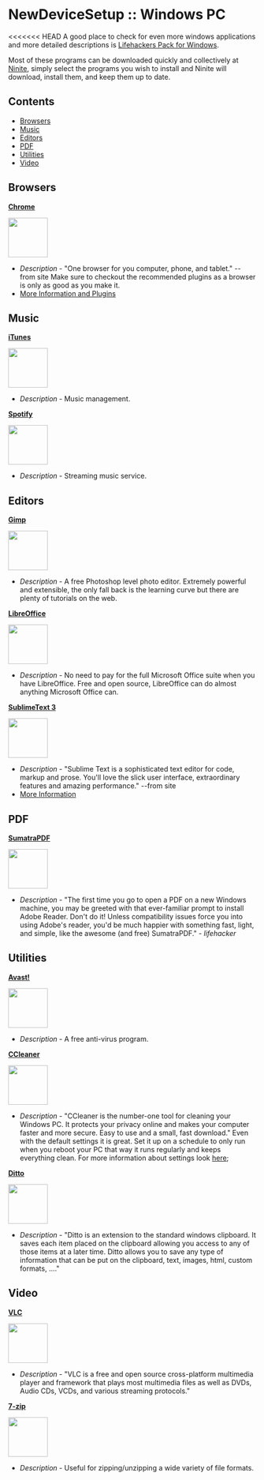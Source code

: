 NewDeviceSetup :: Windows PC
==================

<<<<<<< HEAD
A good place to check for even more windows applications and more detailed descriptions is [Lifehackers Pack for Windows](http://lifehacker.com/lifehacker-pack-for-windows-our-list-of-the-best-windo-787533613).

Most of these programs can be downloaded quickly and collectively at [Ninite](https://ninite.com/), simply select the programs you wish to install and Ninite will download, install them, and keep them up to date.

## Contents

- [Browsers](#browsers)
- [Music](#music)
- [Editors](#editors)
- [PDF](#pdf)
- [Utilities](#utilities)
- [Video](#video)


## Browsers

**[Chrome](https://www.google.com/intl/en_us/chrome/browser/)**

<img src="http://cnet1.cbsistatic.com/hub/i/2011/03/16/c7675aa8-fdba-11e2-8c7c-d4ae52e62bcc/1264abab866fd3930a8b419d21d1cff1/Chrome-logo-2011-03-16.jpg" width="80px" height="80px"/>

- *Description* - "One browser for you computer, phone, and tablet." -- from site  Make sure to checkout the recommended plugins as a browser is only as good as you make it.
- [More Information and Plugins](https://github.com/philosowaffle/NewDeviceSetup/tree/master/Mac/Chrome)

## Music

**[iTunes](https://www.apple.com/itunes/)**

<img src="http://www.technobuffalo.com/wp-content/uploads/2012/11/itunes_image2.png" width="80px" height="80px"/>

- *Description* - Music management.


**[Spotify](https://www.spotify.com/us/)**

<img src="https://lh4.ggpht.com/NjSeU8ya6h8cNL6JntWZqhlkmAHKcy0vJmxDBqF0x_y4izs6skpxg6a4TRsf3Jza7kk=w300" width="80px" height="80px"/>

- *Description* - Streaming music service.

## Editors

**[Gimp](http://www.gimp.org/)**

<img src="http://upload.wikimedia.org/wikipedia/commons/thumb/4/45/The_GIMP_icon_-_gnome.svg/200px-The_GIMP_icon_-_gnome.svg.png" width="80px" height="80px"/>

- *Description* - A free Photoshop level photo editor.  Extremely powerful and extensible, the only fall back is the learning curve but there are plenty of tutorials on the web.

**[LibreOffice](http://www.libreoffice.org/)**

<img src="http://www.libreoffice.org/themes/libreofficenew/img/logo.png" width="80px" height="80px"/>

- *Description* - No need to pay for the full Microsoft Office suite when you have LibreOffice.  Free and open source, LibreOffice can do almost anything Microsoft Office can.

**[SublimeText 3](http://www.sublimetext.com/)**

<img src="https://encrypted-tbn1.gstatic.com/images?q=tbn:ANd9GcRfspw8inn2WLO1WeqZZPE_DK0ldt8rtEP0OSlIp-PjetLjtcb_Ltd-BhJr" width="80px" height="80px"/>

- *Description* - "Sublime Text is a sophisticated text editor for code, markup and prose.
You'll love the slick user interface, extraordinary features and amazing performance." --from site
- [More Information](https://github.com/philosowaffle/NewDeviceSetup/tree/master/Windows/SublimeText%203)

## PDF

**[SumatraPDF](http://blog.kowalczyk.info/software/sumatrapdf/free-pdf-reader.html)**

<img src="http://screenshots.en.sftcdn.net/en/scrn/60000/60399/sumatra-pdf-03-538x535.png" width="80px" height="80px"/>

- *Description* - "The first time you go to open a PDF on a new Windows machine, you may be greeted with that ever-familiar prompt to install Adobe Reader. Don't do it! Unless compatibility issues force you into using Adobe's reader, you'd be much happier with something fast, light, and simple, like the awesome (and free) SumatraPDF." - *lifehacker*


## Utilities

**[Avast!](http://www.avast.com/index-win)**

<img src="http://static.avast.com/9/web/i/avast-antivirus-logo.jpg" width="80px" height="80px"/>

- *Description* - A free anti-virus program.

**[CCleaner](http://www.piriform.com/ccleaner)**

<img src="http://static.avast.com/9/web/i/avast-antivirus-logo.jpg" width="80px" height="80px"/>

- *Description* - "CCleaner is the number-one tool for cleaning your Windows PC. It protects your privacy online and makes your computer faster and more secure. Easy to use and a small, fast download."  Even with the default settings it is great.  Set it up on a schedule to only run when you reboot your PC that way it runs regularly and keeps everything clean. For more information about settings look [here](https://www.piriform.com/docs/ccleaner/ccleaner-settings);

**[Ditto](http://ditto-cp.sourceforge.net/)**

<img src="http://www.ricksdailytips.com/wp-content/uploads/2012/12/ditto.gif" width="80px" height="80px"/>

- *Description* - "Ditto is an extension to the standard windows clipboard. It saves each item placed on the clipboard allowing you access to any of those items at a later time. Ditto allows you to save any type of information that can be put on the clipboard, text, images, html, custom formats, ...."

## Video

**[VLC](http://www.videolan.org/)**

<img src="http://images.videolan.org/images/largeVLC.png" width="80px" height="80px"/>

- *Description* - "VLC is a free and open source cross-platform multimedia player and framework that plays most multimedia files as well as DVDs, Audio CDs, VCDs, and various streaming protocols."

**[7-zip](http://www.7-zip.org/)**

<img src="http://www.7-zip.org/7ziplogo.png" width="80px" height="80px"/>

- *Description* - Useful for zipping/unzipping a wide variety of file formats.

